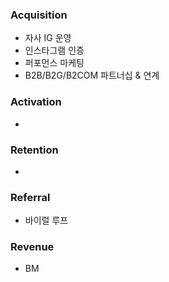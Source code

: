 ### **Acquisition**
- 자사 IG 운영
- 인스타그램 인증
- 퍼포먼스 마케팅
- B2B/B2G/B2COM 파트너십 & 연계

### **Activation**
- 

### **Retention**
- 

### **Referral**
- 바이럴 루프

### **Revenue**
- BM
